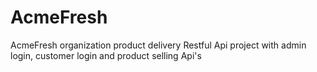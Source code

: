 # AcmeFresh
AcmeFresh organization product delivery Restful Api project with admin login, customer login and product selling Api's
